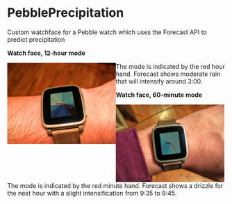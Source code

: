 # PebblePrecipitation

Custom watchface for a Pebble watch which uses the Forecast API to predict precipitation

**Watch face, 12-hour mode**

<img alt="Watch face 12-hour mode" src="https://raw.githubusercontent.com/rcgale/PebblePrecipitation/master/Watchface_12_hour.JPG" width="250" style="float: left"> 

The mode is indicated by the red hour hand. Forecast shows moderate rain that will intensify around 3:00.

**Watch face, 60-minute mode**

<img alt="Watch face 60-minute mode" src="https://raw.githubusercontent.com/rcgale/PebblePrecipitation/master/Watchface_60_minute.JPG" width="250" style="float: left">

The mode is indicated by the red minute hand. Forecast shows a drizzle for the next hour with a slight intensification from 9:35 to 9:45.
